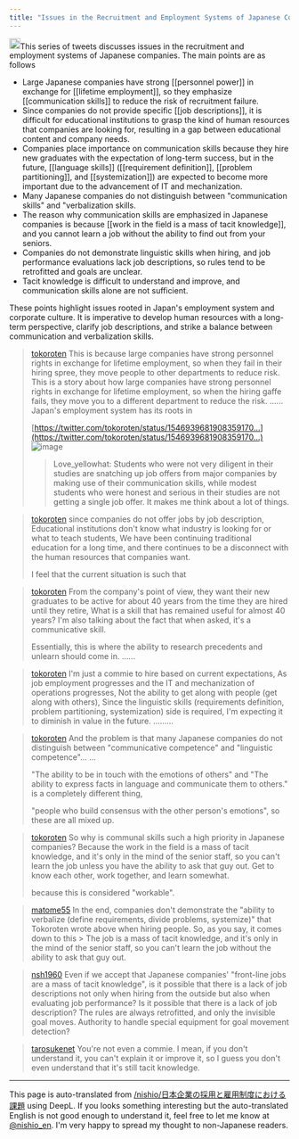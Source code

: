 ```yaml
---
title: "Issues in the Recruitment and Employment Systems of Japanese Companies"
---
```


<img src='https://scrapbox.io/api/pages/nishio-en/claude/icon' alt='claude.icon' height="19.5"/>This series of tweets discusses issues in the recruitment and employment systems of Japanese companies. The main points are as follows

- Large Japanese companies have strong [[personnel power]] in exchange for [[lifetime employment]], so they emphasize [[communication skills]] to reduce the risk of recruitment failure.
- Since companies do not provide specific [[job descriptions]], it is difficult for educational institutions to grasp the kind of human resources that companies are looking for, resulting in a gap between educational content and company needs.
- Companies place importance on communication skills because they hire new graduates with the expectation of long-term success, but in the future, [[language skills]] ([[requirement definition]], [[problem partitioning]], and [[systemization]]) are expected to become more important due to the advancement of IT and mechanization.
- Many Japanese companies do not distinguish between "communication skills" and "verbalization skills.
- The reason why communication skills are emphasized in Japanese companies is because [[work in the field is a mass of tacit knowledge]], and you cannot learn a job without the ability to find out from your seniors.
- Companies do not demonstrate linguistic skills when hiring, and job performance evaluations lack job descriptions, so rules tend to be retrofitted and goals are unclear.
- Tacit knowledge is difficult to understand and improve, and communication skills alone are not sufficient.

These points highlight issues rooted in Japan's employment system and corporate culture. It is imperative to develop human resources with a long-term perspective, clarify job descriptions, and strike a balance between communication and verbalization skills.

> [tokoroten](https://twitter.com/tokoroten/status/1548646784997924864) This is because large companies have strong personnel rights in exchange for lifetime employment, so when they fail in their hiring spree, they move people to other departments to reduce risk. This is a story about how large companies have strong personnel rights in exchange for lifetime employment, so when the hiring gaffe fails, they move you to a different department to reduce the risk. ......
>  Japan's employment system has its roots in
>
>  [https://twitter.com/tokoroten/status/1546939681908359170…](https://twitter.com/tokoroten/status/1546939681908359170…)
>  ![image](https://gyazo.com/e3a008514f3eb7c181d5da7920a61d82/thumb/1000)
>  >Love_yellowhat: Students who were not very diligent in their studies are snatching up job offers from major companies by making use of their communication skills, while modest students who were honest and serious in their studies are not getting a single job offer. It makes me think about a lot of things.


> [tokoroten](https://twitter.com/tokoroten/status/1548651105286234113) since companies do not offer jobs by job description,
>  Educational institutions don't know what industry is looking for or what to teach students,
>  We have been continuing traditional education for a long time, and there continues to be a disconnect with the human resources that companies want.
>
>  I feel that the current situation is such that

> [tokoroten](https://twitter.com/tokoroten/status/1548660250244689921) From the company's point of view, they want their new graduates to be active for about 40 years from the time they are hired until they retire,
>  What is a skill that has remained useful for almost 40 years? I'm also talking about the fact that when asked, it's a communicative skill.
>
>  Essentially, this is where the ability to research precedents and unlearn should come in. ......

> [tokoroten](https://twitter.com/tokoroten/status/1548663209032581121) I'm just a commie to hire based on current expectations,
>  As job employment progresses and the IT and mechanization of operations progresses,
>  Not the ability to get along with people (get along with others),
>  Since the linguistic skills (requirements definition, problem partitioning, systemization) side is required,
>  I'm expecting it to diminish in value in the future. .........

> [tokoroten](https://twitter.com/tokoroten/status/1548663621240377344) And the problem is that many Japanese companies do not distinguish between "communicative competence" and "linguistic competence"... ...
>
>  "The ability to be in touch with the emotions of others" and
>  "The ability to express facts in language and communicate them to others."
>  is a completely different thing,
>
>  "people who build consensus with the other person's emotions", so these are all mixed up.

> [tokoroten](https://twitter.com/tokoroten/status/1548670286748614658) So why is communal skills such a high priority in Japanese companies?
>  Because the work in the field is a mass of tacit knowledge, and it's only in the mind of the senior staff, so you can't learn the job unless you have the ability to ask that guy out.
>  Get to know each other, work together, and learn somewhat.
>
>  because this is considered "workable".

> [matome55](https://twitter.com/matome55/status/1549028195000729600) In the end, companies don't demonstrate the "ability to verbalize (define requirements, divide problems, systemize)" that Tokoroten wrote above when hiring people. So, as you say, it comes down to this > The job is a mass of tacit knowledge, and it's only in the mind of the senior staff, so you can't learn the job without the ability to ask that guy out.

> [nsh1960](https://twitter.com/nsh1960/status/1548883683070734341) Even if we accept that Japanese companies' "front-line jobs are a mass of tacit knowledge", is it possible that there is a lack of job descriptions not only when hiring from the outside but also when evaluating job performance? Is it possible that there is a lack of job description? The rules are always retrofitted, and only the invisible goal moves. Authority to handle special equipment for goal movement detection?

> [tarosukenet](https://twitter.com/tarosukenet/status/1548698676897271808) You're not even a commie. I mean, if you don't understand it, you can't explain it or improve it, so I guess you don't even understand that it's still tacit knowledge.


---
This page is auto-translated from [/nishio/日本企業の採用と雇用制度における課題](https://scrapbox.io/nishio/日本企業の採用と雇用制度における課題) using DeepL. If you looks something interesting but the auto-translated English is not good enough to understand it, feel free to let me know at [@nishio_en](https://twitter.com/nishio_en). I'm very happy to spread my thought to non-Japanese readers.